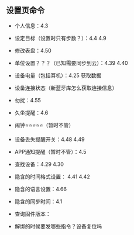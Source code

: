 ## 设置页命令

* 个人信息：4.3
* 设定目标（设置时只有步数？）：4.4 4.9
* 修改表盘：4.50
* 单位设置？？？（已知需要同步到云）：4.39 4.40
* 设备电量（包括耳机）：4.25 获取数据
* 设备连接状态（新蓝牙库怎么获取连接信息）
* 勿扰：4.55
* 久坐提醒：4.6
* 闹钟⭐️⭐️⭐️⭐️⭐️（暂时不管）
* 设备丢失提醒开关：4.48 4.49
* APP通知提醒（暂时不管）：4.5
* 查找设备：4.29 4.30
* 隐含的时间格式设置： 4.41 4.42
* 隐含的语言设置：4.66
* 隐含的同步时间：4.1
* 查询固件版本：

* 解绑的时候要发哪些指令？设备复位吗